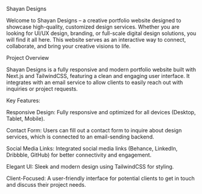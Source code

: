 Shayan Designs

Welcome to Shayan Designs – a creative portfolio website designed to showcase high-quality, customized design services. Whether you are looking for UI/UX design, branding, or full-scale digital design solutions, you will find it all here. This website serves as an interactive way to connect, collaborate, and bring your creative visions to life.

Project Overview

Shayan Designs is a fully responsive and modern portfolio website built with Next.js and TailwindCSS, featuring a clean and engaging user interface. It integrates with an email service to allow clients to easily reach out with inquiries or project requests.

Key Features:

Responsive Design: Fully responsive and optimized for all devices (Desktop, Tablet, Mobile).

Contact Form: Users can fill out a contact form to inquire about design services, which is connected to an email-sending backend.

Social Media Links: Integrated social media links (Behance, LinkedIn, Dribbble, GitHub) for better connectivity and engagement.

Elegant UI: Sleek and modern design using TailwindCSS for styling.

Client-Focused: A user-friendly interface for potential clients to get in touch and discuss their project needs.

